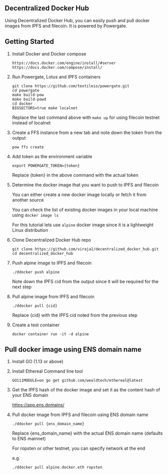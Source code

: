 ## Decentralized Docker Hub

Using Decentralized Docker Hub, you can easily push and pull docker images
from IPFS and filecoin. It is powered by Powergate.


## Getting Started

1) Install Docker and Docker compose
   ```
   https://docs.docker.com/engine/install/#server
   https://docs.docker.com/compose/install/
   ```
      
2) Run Powergate, Lotus and IPFS containers
   
   ```
   git clone https://github.com/textileio/powergate.git
   cd powergate
   make build-pow
   make build-powd
   cd docker
   BIGSECTORS=true make localnet
   ```
   
   Replace the last command above with `make up` for using filecoin testnet instead of localnet
      
 3) Create a FFS instance from a new tab and note down the token from the output
 
    ```
    pow ffs create
    ```
    
 4) Add token as the environment variable
 
    ```
    export POWERGATE_TOKEN={token}
    ```
    
    Replace {token} in the above command with the actual token
    
 5) Determine the docker image that you want to push to IPFS and filecoin
 
    You can either create a new docker image locally or fetch it 
    from another source
    
    You can check the list of existing docker images in your local 
    machine using `docker image ls`
    
    For this tutorial lets use `alpine` docker image since it is a 
    lightweight Linux distribution
    
 6) Clone Decentralized Docker Hub repo
 
    ```
    git clone https://github.com/viraja1/decentralized_docker_hub.git
    cd decentralized_docker_hub
    ```
 
 7) Push alpine image to IPFS and filecoin
 
    ```
    ./ddocker push alpine
    ```
    
    Note down the IPFS cid from the output since it will be required
    for the next step
    
 8) Pull alpine image from IPFS and filecoin
 
    ```
    ./ddocker pull {cid}
    ```
    
    Replace {cid} with the IPFS cid noted from the previous step
    
 9) Create a test container
    ```
    docker container run -it -d alpine
    ```
    
## Pull docker image using ENS domain name

1) Install GO (1.13 or above)

2) Install Ethereal Command line tool    
   ```
   GO111MODULE=on go get github.com/wealdtech/ethereal@latest
   ```
   
3) Get the IPFS hash of the docker image and set it as the content hash of your ENS domain

   https://app.ens.domains/

4) Pull docker image from IPFS and filecoin using ENS domain name

   ```
   ./ddocker pull {ens_domain_name}
   ```
   
   Replace {ens_domain_name} with the actual ENS domain name (defaults to ENS mainnet)
   
   For ropsten or other testnet, you can specify network at the end
   
   e.g. 
   ```
   ./ddocker pull alpine.docker.eth ropsten
   ```

   